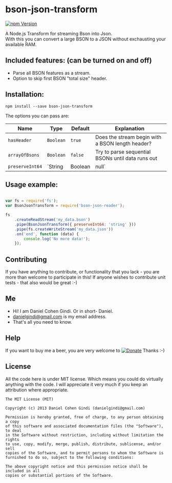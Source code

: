 # bson-json-transform

[![npm Version](https://badge.fury.io/js/bson-json-transform.png)](https://npmjs.org/package/bson-json-transform)

A Node.js Transform for streaming Bson into Json.  
With this you can convert a large BSON to a JSON without exchausting your available RAM.

## Included features: (can be turned on and off)

* Parse all BSON features as a stream.
* Option to skip first BSON "total size" header.

## Installation:

```
npm install --save bson-json-transform
```

The options you can pass are:

Name | Type | Default | Explanation
---- | ---- | ------- | -----------
  `hasHeader` | `Boolean` | `true` | Does the stream begin with a BSON length header?
  `arrayOfBsons` | `Boolean` | `false` | Try to parse sequential BSONs until data runs out
  `preserveInt64` | `String|Boolean|null` | `true` | Preserve `Int64` when overflowing the JS 53bit limitation.<br />- `false` - Do not try to preserve (large numbers may be truncated!)<br />- `'number'` - Always output as numbers. Be careful when you read those!<br />- `'string'` - Always output as a string.<br />- `'auto'` - Output as a string when over 53bits, and as a number when possible.

  
## Usage example:

```javascript

var fs = require('fs');
var BsonJsonTransform = require('bson-json-reader');

fs
	.createReadStream('my_data.bson')
	.pipe(BsonJsonTransform({ preserveInt64: 'string' }))
	.pipe(fs.createWriteStream('my_data.json'))
	.on('end', function (data) {
	    console.log('No more data!');
	});

```

## Contributing

If you have anything to contribute, or functionality that you lack - you are more than welcome to participate in this!
If anyone wishes to contribute unit tests - that also would be great :-)

## Me
* Hi! I am Daniel Cohen Gindi. Or in short- Daniel.
* danielgindi@gmail.com is my email address.
* That's all you need to know.

## Help

If you want to buy me a beer, you are very welcome to
[![Donate](https://www.paypalobjects.com/en_US/i/btn/btn_donate_LG.gif)](https://www.paypal.com/cgi-bin/webscr?cmd=_s-xclick&hosted_button_id=G6CELS3E997ZE)
 Thanks :-)

## License

All the code here is under MIT license. Which means you could do virtually anything with the code.
I will appreciate it very much if you keep an attribution where appropriate.

    The MIT License (MIT)

    Copyright (c) 2013 Daniel Cohen Gindi (danielgindi@gmail.com)

    Permission is hereby granted, free of charge, to any person obtaining a copy
    of this software and associated documentation files (the "Software"), to deal
    in the Software without restriction, including without limitation the rights
    to use, copy, modify, merge, publish, distribute, sublicense, and/or sell
    copies of the Software, and to permit persons to whom the Software is
    furnished to do so, subject to the following conditions:

    The above copyright notice and this permission notice shall be included in all
    copies or substantial portions of the Software.
